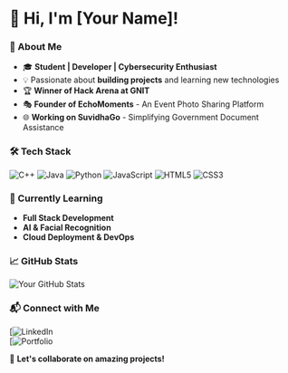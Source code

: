 # 👋 Hi, I'm [Your Name]!

### 🚀 About Me  
- 🎓 **Student | Developer | Cybersecurity Enthusiast**  
- 💡 Passionate about **building projects** and learning new technologies  
- 🏆 **Winner of Hack Arena at GNIT**  
- 🎭 **Founder of EchoMoments** - An Event Photo Sharing Platform  
- 🌐 **Working on SuvidhaGo** - Simplifying Government Document Assistance  

### 🛠️ Tech Stack  
![C++](https://img.shields.io/badge/C++-00599C?style=for-the-badge&logo=c%2B%2B&logoColor=white)
![Java](https://img.shields.io/badge/Java-ED8B00?style=for-the-badge&logo=java&logoColor=white)
![Python](https://img.shields.io/badge/Python-3776AB?style=for-the-badge&logo=python&logoColor=white)
![JavaScript](https://img.shields.io/badge/JavaScript-F7DF1E?style=for-the-badge&logo=javascript&logoColor=black)
![HTML5](https://img.shields.io/badge/HTML5-E34F26?style=for-the-badge&logo=html5&logoColor=white)
![CSS3](https://img.shields.io/badge/CSS3-1572B6?style=for-the-badge&logo=css3&logoColor=white)

### 🌱 Currently Learning  
- **Full Stack Development**  
- **AI & Facial Recognition**  
- **Cloud Deployment & DevOps**  

### 📈 GitHub Stats  
![Your GitHub Stats](https://github-readme-stats.vercel.app/api?username=your-username&show_icons=true&theme=radical)  

### 📬 Connect with Me  
[![LinkedIn](www.linkedin.com/in/ayush-agrawal-5b96b32a1)  
[![Portfolio](https://iphotographyportfolio.netlify.app/)  

🚀 **Let's collaborate on amazing projects!**  
